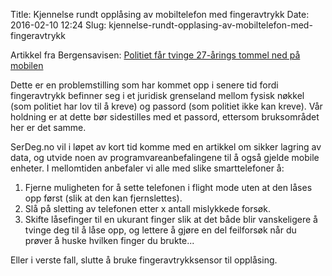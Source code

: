 Title: Kjennelse rundt opplåsing av mobiltelefon med fingeravtrykk
Date: 2016-02-10 12:24
Slug: kjennelse-rundt-opplasing-av-mobiltelefon-med-fingeravtrykk

Artikkel fra Bergensavisen: [Politiet får tvinge 27-årings tommel ned på
mobilen](http://www.ba.no/nyheter/politi/kriminalitet-og-rettsvesen/politiet-far-tvinge-27-arings-tommel-ned-pa-mobilen/s/5-8-274391)

Dette er en problemstilling som har kommet opp i senere tid fordi
fingeravtrykk befinner seg i et juridisk grenseland mellom fysisk nøkkel
(som politiet har lov til å kreve) og passord (som politiet ikke kan
kreve). Vår holdning er at dette bør sidestilles med et passord,
ettersom bruksområdet her er det samme.

SerDeg.no vil i løpet av kort tid komme med en artikkel om sikker
lagring av data, og utvide noen av programvareanbefalingene til å også
gjelde mobile enheter. I mellomtiden anbefaler vi alle med slike
smarttelefoner å:

1. Fjerne muligheten for å sette telefonen i flight mode uten at den
   låses opp først (slik at den kan fjernslettes).
2. Slå på sletting av telefonen etter x antall mislykkede forsøk.
3. Skifte låsefinger til en ukurant finger slik at det både blir
   vanskeligere å tvinge deg til å låse opp, og lettere å gjøre en del
   feilforsøk når du prøver å huske hvilken finger du brukte...

Eller i verste fall, slutte å bruke fingeravtrykksensor til opplåsing.
